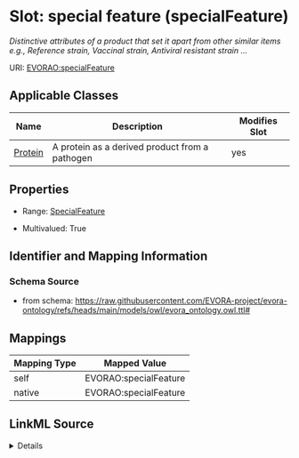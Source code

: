 

# Slot: special feature (specialFeature)


_Distinctive attributes of a product that set it apart from other similar items e.g., Reference strain, Vaccinal strain, Antiviral resistant strain ..._





URI: [EVORAO:specialFeature](https://raw.githubusercontent.com/EVORA-project/evora-ontology/refs/heads/main/models/owl/evora_ontology.owl.ttl#specialFeature)



<!-- no inheritance hierarchy -->





## Applicable Classes

| Name | Description | Modifies Slot |
| --- | --- | --- |
| [Protein](Protein.md) | A protein as a derived product from a pathogen |  yes  |







## Properties

* Range: [SpecialFeature](SpecialFeature.md)

* Multivalued: True





## Identifier and Mapping Information







### Schema Source


* from schema: https://raw.githubusercontent.com/EVORA-project/evora-ontology/refs/heads/main/models/owl/evora_ontology.owl.ttl#




## Mappings

| Mapping Type | Mapped Value |
| ---  | ---  |
| self | EVORAO:specialFeature |
| native | EVORAO:specialFeature |




## LinkML Source

<details>
```yaml
name: specialFeature
description: Distinctive attributes of a product that set it apart from other similar
  items e.g., Reference strain, Vaccinal strain, Antiviral resistant strain ...
title: special feature
from_schema: https://raw.githubusercontent.com/EVORA-project/evora-ontology/refs/heads/main/models/owl/evora_ontology.owl.ttl#
rank: 1000
alias: specialFeature
domain_of:
- Protein
range: SpecialFeature
required: false
multivalued: true

```
</details>